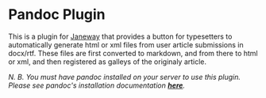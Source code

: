 # Pandoc Plugin

This is a plugin for [Janeway](https://github.com/BirkbeckCTP/janeway) that provides a button for typesetters to automatically generate html or xml files from user article submissions in docx/rtf. These files are first converted to markdown, and from there to html or xml, and then registered as galleys of the originaly article.

*N. B. You must have pandoc installed on your server to use this plugin. Please see pandoc's installation documentation __[here](https://pandoc.org/installing.html)__.*